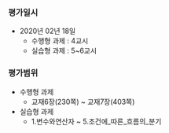 ### 평가일시
* 2020년 02년 18일
  - 수행형 과제 : 4교시
  - 실습형 과제 : 5~6교시
  
### 평가범위
- 수행형 과제 
  - 교재6장(230쪽) ~ 교재7장(403쪽)
- 실습형 과제 
  - 1.변수와연산자 ~ 5.조건에_따른_흐름의_분기
